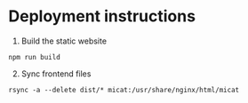 # Deployment instructions
1. Build the static website
```
npm run build
```
2. Sync frontend files
```
rsync -a --delete dist/* micat:/usr/share/nginx/html/micat
```

